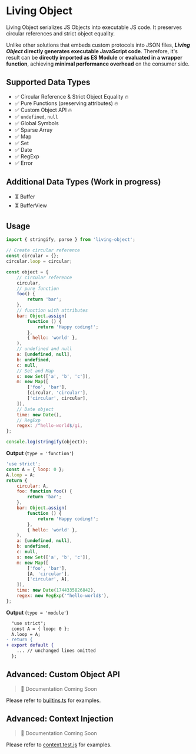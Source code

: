 # Living Object

Living Object serializes JS Objects into executable JS code. It preserves circular references and strict object equality.

Unlike other solutions that embeds custom protocols into JSON files, **_Living Object_ directly generates executable JavaScript code**. Therefore, it's result can be **directly imported as ES Module** or **evaluated in a wrapper function**, achieving **minimal performance overhead** on the consumer side.

<!-- LINK TO DOCUMENTATION -->

## Supported Data Types

- ✅ Circular Reference & Strict Object Equality 🔥
- ✅ Pure Functions (preserving attributes) 🔥
- ✅ Custom Object API 🔥
- ✅ `undefined`, `null`
- ✅ Global Symbols
- ✅ Sparse Array
- ✅ Map
- ✅ Set
- ✅ Date
- ✅ RegExp
- ✅ Error

## Additional Data Types (Work in progress)

- ⏳ Buffer
- ⏳ BufferView

## Usage

```js
import { stringify, parse } from 'living-object';

// Create circular reference
const circular = {};
circular.loop = circular;

const object = {
    // circular reference
    circular,
    // pure function
    foo() {
        return 'bar';
    },
    // function with attributes
    bar: Object.assign(
        function () {
            return 'Happy coding!';
        },
        { hello: 'world' },
    ),
    // undefined and null
    a: [undefined, null],
    b: undefined,
    c: null,
    // Set and Map
    s: new Set(['a', 'b', 'c']),
    m: new Map([
        ['foo', 'bar'],
        [circular, 'circular'],
        ['circular', circular],
    ]),
    // Date object
    time: new Date(),
    // RegExp
    regex: /^hello-world$/gi,
};

console.log(stringify(object));
```

**Output** (`type = 'function'`)

```js
'use strict';
const A = { loop: 0 };
A.loop = A;
return {
    circular: A,
    foo: function foo() {
        return 'bar';
    },
    bar: Object.assign(
        function () {
            return 'Happy coding!';
        },
        { hello: 'world' },
    ),
    a: [undefined, null],
    b: undefined,
    c: null,
    s: new Set(['a', 'b', 'c']),
    m: new Map([
        ['foo', 'bar'],
        [A, 'circular'],
        ['circular', A],
    ]),
    time: new Date(1744335826842),
    regex: new RegExp('^hello-world$'),
};
```

**Output** (`type = 'module'`)

```diff
  "use strict";
  const A = { loop: 0 };
  A.loop = A;
- return {
+ export default {
    ... // unchanged lines omitted
  };
```

## Advanced: Custom Object API

> 📄 Documentation Coming Soon

Please refer to [builtins.ts](./src/handles/builtins.ts) for examples.

## Advanced: Context Injection

> 📄 Documentation Coming Soon

Please refer to [context.test.js](./tests/07.context.test.js) for examples.
